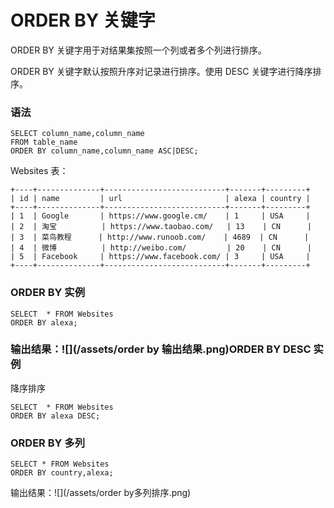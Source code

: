 # ORDER BY 关键字

ORDER BY 关键字用于对结果集按照一个列或者多个列进行排序。

ORDER BY 关键字默认按照升序对记录进行排序。使用 DESC 关键字进行降序排序。

### 语法

```
SELECT column_name,column_name
FROM table_name
ORDER BY column_name,column_name ASC|DESC;
```

Websites 表：

```
+----+--------------+---------------------------+-------+---------+
| id | name         | url                       | alexa | country |
+----+--------------+---------------------------+-------+---------+
| 1  | Google       | https://www.google.cm/    | 1     | USA     |
| 2  | 淘宝          | https://www.taobao.com/   | 13    | CN      |
| 3  | 菜鸟教程      | http://www.runoob.com/    | 4689  | CN      |
| 4  | 微博          | http://weibo.com/         | 20    | CN      |
| 5  | Facebook     | https://www.facebook.com/ | 3     | USA     |
+----+--------------+---------------------------+-------+---------+
```

### ORDER BY 实例

```
SELECT  * FROM Websites
ORDER BY alexa;
```

### 输出结果：![](/assets/order by 输出结果.png)ORDER BY DESC 实例

降序排序

```
SELECT  * FROM Websites
ORDER BY alexa DESC;
```

### ORDER BY 多列

```
SELECT * FROM Websites
ORDER BY country,alexa;
```

输出结果：![](/assets/order by多列排序.png)

